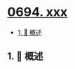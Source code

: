 # [0694. xxx](https://github.com/Tdahuyou/TNotes.leetcode/tree/main/notes/0694.%20xxx)

<!-- region:toc -->

- [1. 📝 概述](#1--概述)

<!-- endregion:toc -->

## 1. 📝 概述
